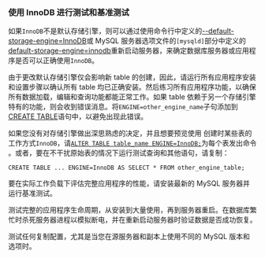 ### 使用 InnoDB 进行测试和基准测试

如果`InnoDB`不是默认存储引擎，则可以通过使用命令行中定义的[--default-storage-engine=InnoDB](https://www.docs4dev.com/docs/zh/mysql/5.7/reference/server-system-variables.html#sysvar_default_storage_engine)或 MySQL 服务器选项文件的`[mysqld]`部分中定义的[default-storage-engine=innodb](https://www.docs4dev.com/docs/zh/mysql/5.7/reference/server-system-variables.html#sysvar_default_storage_engine)重新启动服务器，来确定数据库服务器或应用程序是否可以正确使用`InnoDB`。

由于更改默认存储引擎仅会影响新 table 的创建，因此，请运行所有应用程序安装和设置步骤以确认所有 table 均已正确安装。然后练习所有应用程序功能，以确保所有数据加载，编辑和查询功能都能正常工作。如果 table 依赖于另一个存储引擎特有的功能，则会收到错误消息。将`ENGINE=other_engine_name`子句添加到[CREATE TABLE](https://www.docs4dev.com/docs/zh/mysql/5.7/reference/create-table.html)语句中，以避免出现此错误。

如果您没有对存储引擎做出深思熟虑的决定，并且想要预览使用 创建时某些表的工作方式`InnoDB`，请[`ALTER TABLE table_name ENGINE=InnoDB;`](https://dev.mysql.com/doc/refman/5.7/en/alter-table.html)为每个表发出命令 。或者，要在不干扰原始表的情况下运行测试查询和其他语句，请复制：

```
CREATE TABLE ... ENGINE=InnoDB AS SELECT * FROM other_engine_table;
```

要在实际工作负载下评估完整应用程序的性能，请安装最新的 MySQL 服务器并运行基准测试。

测试完整的应用程序生命周期，从安装到大量使用，再到服务器重启。在数据库繁忙时杀死服务器进程以模拟断电，并在重新启动服务器时验证数据是否成功恢复。

测试任何复制配置，尤其是当您在源服务器和副本上使用不同的 MySQL 版本和选项时。